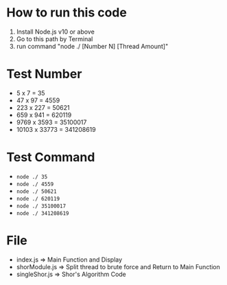 # How to run this code
1. Install Node.js v10 or above
2. Go to this path by Terminal
3. run command "node ./ [Number N] [Thread Amount]"

# Test Number
- 5 x 7 = 35
- 47 x 97 = 4559
- 223 x 227 = 50621
- 659 x 941 = 620119
- 9769 x 3593 = 35100017
- 10103 x 33773 = 341208619

# Test Command
- `node ./ 35`
- `node ./ 4559`
- `node ./ 50621`
- `node ./ 620119`
- `node ./ 35100017`
- `node ./ 341208619`

# File
- index.js => Main Function and Display
- shorModule.js => Split thread to brute force and Return to Main Function
- singleShor.js => Shor's Algorithm Code
